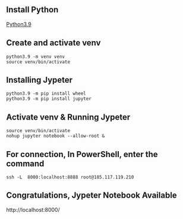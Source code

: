 ## Install Python
[Python3.9](https://github.com/6a16ec/instructions/tree/main/python3.9)

## Create and activate venv
```
python3.9 -m venv venv
source venv/bin/activate
```

## Installing Jypeter
```
python3.9 -m pip install wheel
python3.9 -m pip install jupyter
```

## Activate venv & Running Jypeter
```
source venv/bin/activate
nohup jupyter notebook --allow-root &
```

## For connection, In PowerShell, enter the command
```
ssh -L  8000:localhost:8888 root@185.117.119.210
```

## Congratulations, Jypeter Notebook Available
http://localhost:8000/
